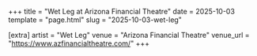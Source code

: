 +++
title = "Wet Leg at Arizona Financial Theatre"
date = 2025-10-03
template = "page.html"
slug = "2025-10-03-wet-leg"

[extra]
artist = "Wet Leg"
venue = "Arizona Financial Theatre"
venue_url = "https://www.azfinancialtheatre.com/"
+++
